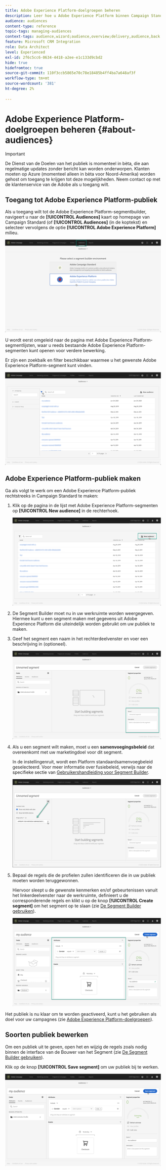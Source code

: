 ```yaml
---
title: Adobe Experience Platform-doelgroepen beheren
description: Leer hoe u Adobe Experience Platform binnen Campaign Standard beheert.
audience: audiences
content-type: reference
topic-tags: managing-audiences
context-tags: audience,wizard;audience,overview;delivery,audience,back
feature: Microsoft CRM Integration
role: Data Architect
level: Experienced
exl-id: 2f6c5cc6-0634-4418-a2ee-e1c133d9cbd2
hide: true
hidefromtoc: true
source-git-commit: 110f3ccb5865e70c78e18485b4ff4ba7a648af3f
workflow-type: tm+mt
source-wordcount: '381'
ht-degree: 2%

---
```


# Adobe Experience Platform-doelgroepen beheren {#about-audiences}

>[!IMPORTANT]
>
>De Dienst van de Doelen van het publiek is momenteel in bèta, die aan regelmatige updates zonder bericht kan worden onderworpen. Klanten moeten op Azure (momenteel alleen in bèta voor Noord-Amerika) worden gehost om toegang te krijgen tot deze mogelijkheden. Neem contact op met de klantenservice van de Adobe als u toegang wilt.

## Toegang tot Adobe Experience Platform-publiek

Als u toegang wilt tot de Adobe Experience Platform-segmentbuilder, navigeert u naar de **[!UICONTROL Audiences]** kaart op homepage van Campaign Standard (of **[!UICONTROL Audiences]** (in de koptekst) en selecteer vervolgens de optie **[!UICONTROL Adobe Experience Platform]** milieu.

![](assets/aep_audiences_access.png)

U wordt eerst omgeleid naar de pagina met Adobe Experience Platform-segmentlijsten, waar u reeds bestaande Adobe Experience Platform-segmenten kunt openen voor verdere bewerking.

Er zijn een zoekbalk en filter beschikbaar waarmee u het gewenste Adobe Experience Platform-segment kunt vinden.

![](assets/aep_audiences_list.png)

## Adobe Experience Platform-publiek maken

Ga als volgt te werk om een Adobe Experience Platform-publiek rechtstreeks in Campaign Standard te maken:

1. Klik op de pagina in de lijst met Adobe Experience Platform-segmenten op **[!UICONTROL New audience]** in de rechterhoek.

   ![](assets/aep_audiences_creation_create.png)

1. De Segment Builder moet nu in uw werkruimte worden weergegeven. Hiermee kunt u een segment maken met gegevens uit Adobe Experience Platform die uiteindelijk worden gebruikt om uw publiek te maken.

1. Geef het segment een naam in het rechterdeelvenster en voer een beschrijving in (optioneel).

   ![](assets/aep_audiences_creation_edit_name.png)

1. Als u een segment wilt maken, moet u een **samenvoegingsbeleid** dat overeenkomt met uw marketingdoel voor dit segment.

   In de instellingenruit, wordt een Platform standaardsamenvoegbeleid geselecteerd. Voor meer informatie over fusiebeleid, verwijs naar de specifieke sectie van [Gebruikershandleiding voor Segment Builder](https://experienceleague.adobe.com/docs/experience-platform/segmentation/ui/overview.html?lang=nl-NL).

   ![](assets/aep_audiences_mergepolicy.png)

1. Bepaal de regels die de profielen zullen identificeren die in uw publiek moeten worden teruggewonnen.

   Hiervoor sleept u de gewenste kenmerken en/of gebeurtenissen vanuit het linkerdeelvenster naar de werkruimte, definieert u de corresponderende regels en klikt u op de knop **[!UICONTROL Create segment]** om het segment op te slaan (zie [De Segment Builder gebruiken](../../integrating/using/aep-using-segment-builder.md)).

   ![](assets/aep_audiences_creation_query.png)

Het publiek is nu klaar om te worden geactiveerd, kunt u het gebruiken als doel voor uw campagnes (zie [Adobe Experience Platform-doelgroepen](../../integrating/using/aep-targeting-audiences.md)).

## Soorten publiek bewerken

Om een publiek uit te geven, open het en wijzig de regels zoals nodig binnen de interface van de Bouwer van het Segment (zie [De Segment Builder gebruiken](../../integrating/using/aep-using-segment-builder.md)).

Klik op de knop **[!UICONTROL Save segment]** om uw publiek bij te werken.

![](assets/aep_audiences_editing.png)
